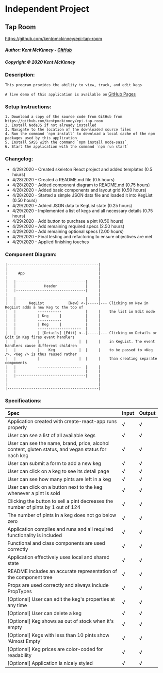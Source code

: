 <!-- Category: React -->
# Independent Project
## Tap Room
https://github.com/kentpmckinney/epi-tap-room

##### Author: Kent McKinney - [GitHub](https://github.com/kentpmckinney)
##### Copyright &copy; 2020 Kent McKinney
### Description:

``This program provides the ability to view, track, and edit kegs``

``A live demo of this application is available on`` [GitHub Pages](https://kentpmckinney.github.io/epi-tap-room/)

### Setup Instructions:
    1. Download a copy of the source code from GitHub from https://github.com/kentpmckinney/epi-tap-room
    2. Install NodeJS if not already installed
    3. Navigate to the location of the downloaded source files
    4. Run the command `npm install` to download a local cache of the npm packages used by this application
    5. Install SASS with the command `npm install node-sass`
    6. Start the application with the command `npm run start`
 
### Changelog:
* 4/28/2020 - Created skeleton React project and added templates (0.5 hours)
* 4/28/2020 - Created a README.md file (0.5 hours)
* 4/28/2020 - Added component diagram to README.md (0.75 hours)
* 4/28/2020 - Added basic components and layout grid (0.50 hours)
* 4/28/2020 - Started a simple JSON data file and loaded it into KegList (0.50 hours)
* 4/29/2020 - Added JSON data to KegList state (0.25 hours)
* 4/29/2020 - Implemented a list of kegs and all necessary details (0.75 hours)
* 4/29/2020 - Add button to purchase a pint (0.50 hours)
* 4/29/2020 - Add remaining required specs (2.50 hours)
* 4/29/2020 - Add remaining optional specs (2.00 hours)
* 4/29/2020 - Final testing and refactoring to ensure objectives are met
* 4/29/2020 - Applied finishing touches

### Component Diagram:

```
|------------------------------------------|
|                                          |
|     App                                  |
|                                          |
|   |--------------------------------|     |
|   |             Header             |     |
|   |--------------------------------|     |
|                                          |
|   |--------------------------------|     |
|   |      KegList           [New] <-|-----|--- Clicking on New in KegList adds a new Keg to the top of
|   |          -----------           |     |    the list in Edit mode
|   |          | Keg     |           |     |
|   |          -----------           |     |
|   |          | Keg     |           |     |
|   |          --------------------  |     |
|   |          | [Details] [Edit] <--|-----|--- Clicking on Details or Edit in Keg fires event handlers
|   |          |                  |  |     |    in KegList. The event handlers cause different children
|   |          |    Keg           |  |     |    to be passed to <Keg />. <Keg /> is thus reused rather
|   |          |                  |  |     |    than creating separate components
|   |          --------------------  |     |
|   |                                |     |
|   |--------------------------------|     |
|                                          |
|                                          |
|------------------------------------------|

```

### Specifications:

| Spec | Input | Output |
| :------------- | :------------- | :------------- |
| Application created with create-react-app runs properly | √ | √ |
| User can see a list of all available kegs | √ | √ |
| User can see the name, brand, price, alcohol content, gluten status, and vegan status for each keg | √ | √ |
| User can submit a form to add a new keg | √ | √ |
| User can click on a keg to see its detail page | √ | √ |
| User can see how many pints are left in a keg | √ | √ |
| User can click on a button next to the keg whenever a pint is sold | √ | √ |
| Clicking the button to sell a pint decreases the number of pints by 1 out of 124 | √ | √ |
| The number of pints in a keg does not go below zero | √ | √ |
| Application compiles and runs and all required functionality is included | √ | √ |
| Functional and class components are used correctly | √ | √ |
| Application effectively uses local and shared state | √ | √ |
| README includes an accurate representation of the component tree | √ | √ |
| Props are used correctly and always include PropTypes | √ | √ |
| [Optional] User can edit the keg's properties at any time | √ | √ |
| [Optional] User can delete a keg | √ | √ |
| [Optional] Keg shows as out of stock when it's empty | √ | √ |
| [Optional] Kegs with less than 10 pints show 'Almost Empty' | √ | √ |
| [Optional] Keg prices are color-coded for readability | √ | √ |
| [Optional] Application is nicely styled | √ | √ |
